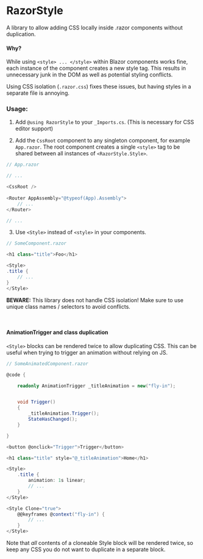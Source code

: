 # RazorStyle
A library to allow adding CSS locally inside .razor components without duplication.

#### Why?
While using `<style> ... </style>` within Blazor components works fine, each instance of the component creates a new style tag.
This results in unnecessary junk in the DOM as well as potential styling conflicts.

Using CSS isolation (`.razor.css`) fixes these issues, but having styles in a separate file is annoying.

### Usage:
1. Add `@using RazorStyle` to your `_Imports.cs`. (This is necessary for CSS editor support)

2. Add the `CssRoot` component to any singleton component, for example `App.razor`. The root component creates a single `<style>` tag to be
shared between all instances of `<RazorStyle.Style>`.
```csharp
// App.razor

// ...

<CssRoot />
    
<Router AppAssembly="@typeof(App).Assembly">
    // ...
</Router>

// ...
```

3. Use `<Style>` instead of `<style>` in your components.
```csharp
// SomeComponent.razor

<h1 class="title">Foo</h1>

<Style>
.title {
    // ...
}
</Style>
````

**BEWARE:** This library does not handle CSS isolation! Make sure to use unique class names / selectors to avoid conflicts.

<br />

#### AnimationTrigger and class duplication
`<Style>` blocks can be rendered twice to allow duplicating CSS. This can be useful when trying
to trigger an animation without relying on JS.

```csharp
// SomeAnimatedComponent.razor

@code {

    readonly AnimationTrigger _titleAnimation = new("fly-in");


    void Trigger()
    {
        _titleAnimation.Trigger();
        StateHasChanged();
    }

}

<button @onclick="Trigger">Trigger</button>

<h1 class="title" style="@_titleAnimation">Home</h1>

<Style>
    .title {
        animation: 1s linear;
        // ...
    }
</Style>

<Style Clone="true">
    @@keyframes @context("fly-in") {
        // ...
    }
</Style>
````
Note that *all* contents of a cloneable Style block will be rendered twice, so keep any CSS
you do not want to duplicate in a separate block.